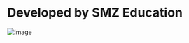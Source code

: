 # Developed by SMZ Education

![image](https://github.com/user-attachments/assets/bac31569-80d1-4f29-8117-ed5332bd60b6)
